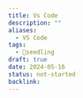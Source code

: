 ```yaml
---
title: Vs Code
description: ""
aliases:
  - VS Code
tags:
  - 🌱seedling
draft: true
date: 2024-05-16
status: not-started
backlink:
---
```


